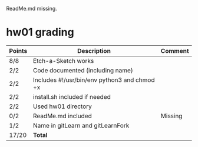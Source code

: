 ReadMe.md missing.

# hw01 grading

| Points      | Description | Comment
| ----------- | ----------- | -------
|  8/8 | Etch-a-Sketch works | 
|  2/2 | Code documented (including name) |
|  2/2 | Includes #!/usr/bin/env python3 and chmod +x |
|  2/2 | install.sh included if needed |
|  2/2 | Used hw01 directory |
|  0/2 | ReadMe.md included | Missing
|  1/2 | Name in gitLearn and gitLearnFork | 
| 17/20 | **Total**